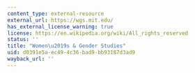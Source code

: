 ```yaml
---
content_type: external-resource
external_url: https://wgs.mit.edu/
has_external_license_warning: true
license: https://en.wikipedia.org/wiki/All_rights_reserved
status: ''
title: "Women\u2019s & Gender Studies"
uid: d0391e5a-ec49-4c36-bad9-bb93187d3ad9
wayback_url: ''
---
```

